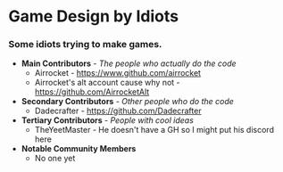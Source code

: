# Game Design by Idiots

### Some idiots trying to make games.

* **Main Contributors** - *The people who actually do the code*
  * Airrocket - https://www.github.com/airrocket
  * Airrocket's alt account cause why not - https://github.com/AirrocketAlt
* **Secondary Contributors** - *Other people who do the code*
  * Dadecrafter - https://github.com/Dadecrafter
* **Tertiary Contributors** - *People with cool ideas*
  * TheYeetMaster - He doesn't have a GH so I might put his discord here
* **Notable Community Members**
  * No one yet

